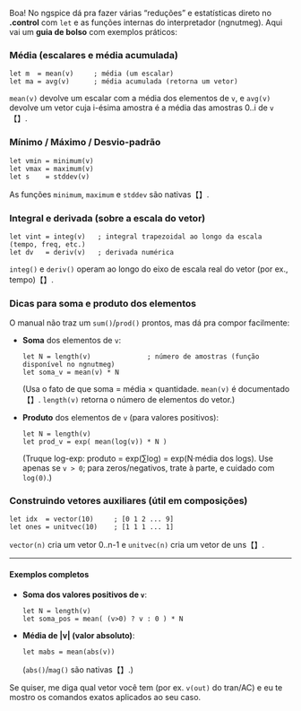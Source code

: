 Boa! No ngspice dá pra fazer várias “reduções” e estatísticas direto no **.control** com `let` e as funções internas do interpretador (ngnutmeg). Aqui vai um **guia de bolso** com exemplos práticos:

### Média (escalares e média acumulada)

```spice
let m  = mean(v)     ; média (um escalar)
let ma = avg(v)      ; média acumulada (retorna um vetor)
```

`mean(v)` devolve um escalar com a média dos elementos de `v`, e `avg(v)` devolve um vetor cuja i-ésima amostra é a média das amostras 0..i de `v`【】.

### Mínimo / Máximo / Desvio-padrão

```spice
let vmin = minimum(v)
let vmax = maximum(v)
let s    = stddev(v)
```

As funções `minimum`, `maximum` e `stddev` são nativas【】.

### Integral e derivada (sobre a escala do vetor)

```spice
let vint = integ(v)   ; integral trapezoidal ao longo da escala (tempo, freq, etc.)
let dv   = deriv(v)   ; derivada numérica
```

`integ()` e `deriv()` operam ao longo do eixo de escala real do vetor (por ex., tempo)【】.

### Dicas para **soma** e **produto** dos elementos

O manual não traz um `sum()`/`prod()` prontos, mas dá pra compor facilmente:

* **Soma** dos elementos de `v`:

  ```spice
  let N = length(v)              ; número de amostras (função disponível no ngnutmeg)
  let soma_v = mean(v) * N
  ```

  (Usa o fato de que soma = média × quantidade. `mean(v)` é documentado【】. `length(v)` retorna o número de elementos do vetor.)

* **Produto** dos elementos de `v` (para valores positivos):

  ```spice
  let N = length(v)
  let prod_v = exp( mean(log(v)) * N )
  ```

  (Truque log-exp: produto = exp(∑log) = exp(N·média dos logs). Use apenas se `v > 0`; para zeros/negativos, trate à parte, e cuidado com `log(0)`.)

### Construindo vetores auxiliares (útil em composições)

```spice
let idx  = vector(10)     ; [0 1 2 ... 9]
let ones = unitvec(10)    ; [1 1 1 ... 1]
```

`vector(n)` cria um vetor 0..n-1 e `unitvec(n)` cria um vetor de uns【】.

---

#### Exemplos completos

* **Soma dos valores positivos de `v`**:

  ```spice
  let N = length(v)
  let soma_pos = mean( (v>0) ? v : 0 ) * N
  ```
* **Média de |v| (valor absoluto)**:

  ```spice
  let mabs = mean(abs(v))
  ```

  (`abs()`/`mag()` são nativas【】.)

Se quiser, me diga qual vetor você tem (por ex. `v(out)` do tran/AC) e eu te mostro os comandos exatos aplicados ao seu caso.

